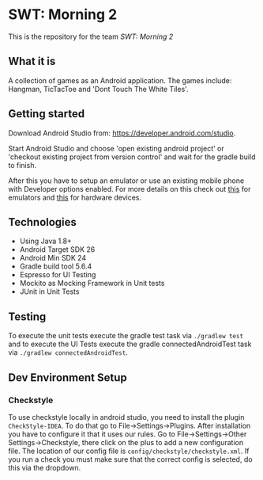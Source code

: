 # SWT: Morning 2
 
This is the repository for the team *SWT: Morning 2*

## What it is

A collection of games as an Android application. 
The games include: Hangman, TicTacToe and 'Dont Touch The White Tiles'.

## Getting started
Download Android Studio from: https://developer.android.com/studio.

Start Android Studio and choose 'open existing android project' or 'checkout existing project from 
version control' and wait for the gradle build to finish.

After this you have to setup an emulator or use an existing mobile phone with Developer options enabled.
For more details on this check out [this](https://developer.android.com/studio/run/emulator) for emulators
and [this](https://developer.android.com/studio/run/device) for hardware devices.

## Technologies
- Using Java 1.8+
- Android Target SDK 26
- Android Min SDK 24
- Gradle build tool 5.6.4
- Espresso for UI Testing
- Mockito as Mocking Framework in Unit tests
- JUnit in Unit Tests

## Testing
To execute the unit tests execute the gradle test task via `./gradlew test`
and to execute the UI Tests execute the gradle connectedAndroidTest task via `./gradlew connectedAndroidTest`.

## Dev Environment Setup
### Checkstyle
To use checkstyle locally in android studio, you need to install the plugin `CheckStyle-IDEA`. To do that go to File->Settings->Plugins. After installation you have to configure it that it uses our rules. Go to File->Settings->Other Settings->Checkstyle, there click on the plus to add a new configuration file. The location of our config file is `config/checkstyle/checkstyle.xml`. If you run a check you must make sure that the correct config is selected, do this via the dropdown.


